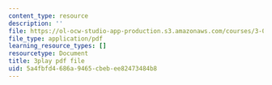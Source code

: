 ```yaml
---
content_type: resource
description: ''
file: https://ol-ocw-studio-app-production.s3.amazonaws.com/courses/3-091sc-introduction-to-solid-state-chemistry-fall-2010/5a4fbfd4686a9465cbebee82473484b8_FRgckt9lDQ8.pdf
file_type: application/pdf
learning_resource_types: []
resourcetype: Document
title: 3play pdf file
uid: 5a4fbfd4-686a-9465-cbeb-ee82473484b8
---
```

